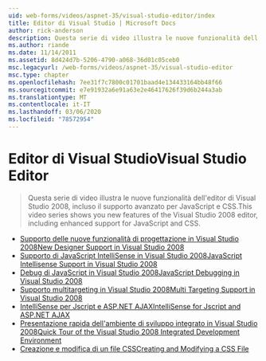 ```yaml
---
uid: web-forms/videos/aspnet-35/visual-studio-editor/index
title: Editor di Visual Studio | Microsoft Docs
author: rick-anderson
description: Questa serie di video illustra le nuove funzionalità dell'editor di Visual Studio 2008, incluso il supporto avanzato per JavaScript e CSS.
ms.author: riande
ms.date: 11/14/2011
ms.assetid: 8d424d7b-5206-4790-a068-36d01c05ceb0
msc.legacyurl: /web-forms/videos/aspnet-35/visual-studio-editor
msc.type: chapter
ms.openlocfilehash: 7ee31f7c7800c01701baad4e134433164bb48f66
ms.sourcegitcommit: e7e91932a6e91a63e2e46417626f39d6b244a3ab
ms.translationtype: MT
ms.contentlocale: it-IT
ms.lasthandoff: 03/06/2020
ms.locfileid: "78572954"
---
```

# <a name="visual-studio-editor"></a><span data-ttu-id="24720-103">Editor di Visual Studio</span><span class="sxs-lookup"><span data-stu-id="24720-103">Visual Studio Editor</span></span>

> <span data-ttu-id="24720-104">Questa serie di video illustra le nuove funzionalità dell'editor di Visual Studio 2008, incluso il supporto avanzato per JavaScript e CSS.</span><span class="sxs-lookup"><span data-stu-id="24720-104">This video series shows you new features of the Visual Studio 2008 editor, including enhanced support for JavaScript and CSS.</span></span>

- [<span data-ttu-id="24720-105">Supporto delle nuove funzionalità di progettazione in Visual Studio 2008</span><span class="sxs-lookup"><span data-stu-id="24720-105">New Designer Support in Visual Studio 2008</span></span>](new-designer-support-in-visual-studio-2008.md)
- [<span data-ttu-id="24720-106">Supporto di JavaScript IntelliSense in Visual Studio 2008</span><span class="sxs-lookup"><span data-stu-id="24720-106">JavaScript Intellisense Support in Visual Studio 2008</span></span>](javascript-intellisense-support-in-visual-studio-2008.md)
- [<span data-ttu-id="24720-107">Debug di JavaScript in Visual Studio 2008</span><span class="sxs-lookup"><span data-stu-id="24720-107">JavaScript Debugging in Visual Studio 2008</span></span>](javascript-debugging-in-visual-studio-2008.md)
- [<span data-ttu-id="24720-108">Supporto multitargeting in Visual Studio 2008</span><span class="sxs-lookup"><span data-stu-id="24720-108">Multi Targeting Support in Visual Studio 2008</span></span>](multi-targeting-support-in-visual-studio-2008.md)
- [<span data-ttu-id="24720-109">IntelliSense per Jscript e ASP.NET AJAX</span><span class="sxs-lookup"><span data-stu-id="24720-109">IntelliSense for Jscript and ASP.NET AJAX</span></span>](intellisense-for-jscript-and-aspnet-ajax.md)
- [<span data-ttu-id="24720-110">Presentazione rapida dell'ambiente di sviluppo integrato in Visual Studio 2008</span><span class="sxs-lookup"><span data-stu-id="24720-110">Quick Tour of the Visual Studio 2008 Integrated Development Environment</span></span>](quick-tour-of-the-visual-studio-2008-integrated-development-environment.md)
- [<span data-ttu-id="24720-111">Creazione e modifica di un file CSS</span><span class="sxs-lookup"><span data-stu-id="24720-111">Creating and Modifying a CSS File</span></span>](creating-and-modifying-a-css-file.md)

